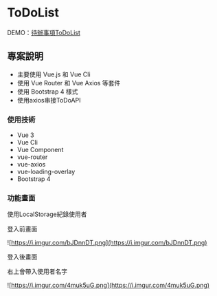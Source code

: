 # ToDoList

DEMO：[待辦事項ToDoList](https://cai-yi-ru.github.io/TodolistDemo/#/)

## ****專案說明****

- 主要使用 Vue.js 和 Vue Cli
- 使用 Vue Router 和 Vue Axios 等套件
- 使用 Bootstrap 4 樣式
- 使用axios串接ToDoAPI

### ****使用技術****

- Vue 3
- Vue Cli
- Vue Component
- vue-router
- vue-axios
- vue-loading-overlay
- Bootstrap 4

### 功能畫面

使用LocalStorage紀錄使用者

登入前畫面

![https://i.imgur.com/bJDnnDT.png](https://i.imgur.com/bJDnnDT.png)

登入後畫面

右上會帶入使用者名字

![https://i.imgur.com/4muk5uG.png](https://i.imgur.com/4muk5uG.png)